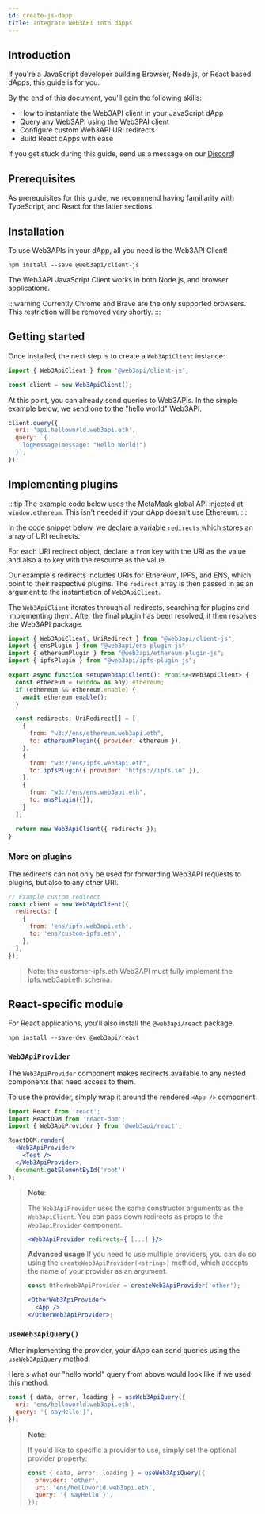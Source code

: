 ```yaml
---
id: create-js-dapp
title: Integrate Web3API into dApps
---
```


## **Introduction**

If you're a JavaScript developer building Browser, Node.js, or React based dApps, this guide is for you.

By the end of this document, you'll gain the following skills:

- How to instantiate the Web3API client in your JavaScript dApp
- Query any Web3API using the Web3PAI client
- Configure custom Web3API URI redirects
- Build React dApps with ease

If you get stuck during this guide, send us a message on our [Discord](https://discord.com/invite/Z5m88a5qWu)!

## **Prerequisites**

As prerequisites for this guide, we recommend having familiarity with TypeScript, and React for the latter sections.

## **Installation**

To use Web3APIs in your dApp, all you need is the Web3API Client!

```
npm install --save @web3api/client-js
```

The Web3API JavaScript Client works in both Node.js, and browser applications.

:::warning
Currently Chrome and Brave are the only supported browsers. This restriction will be removed very shortly.
:::

## **Getting started**

Once installed, the next step is to create a `Web3ApiClient` instance:

```typescript
import { Web3ApiClient } from '@web3api/client-js';

const client = new Web3ApiClient();
```

At this point, you can already send queries to Web3APIs. In the simple example below, we send one to the "hello world" Web3API.

```jsx
client.query({
  uri: 'api.helloworld.web3api.eth',
  query: `{
    logMessage(message: "Hello World!")
  }`,
});
```

## **Implementing plugins**

:::tip
The example code below uses the MetaMask global API injected at `window.ethereum`. This isn't needed if your dApp doesn't use Ethereum.
:::

In the code snippet below, we declare a variable `redirects` which stores an array of URI redirects.

For each URI redirect object, declare a `from` key with the URI as the value and also a `to` key with the resource as the value.

Our example's redirects includes URIs for Ethereum, IPFS, and ENS, which point to their respective plugins. The `redirect` array is then passed in as an argument to the instantiation of `Web3ApiClient`.

The `Web3ApiClient` iterates through all redirects, searching for plugins and implementing them. After the final plugin has been resolved, it then resolves the Web3API package.

```jsx
import { Web3ApiClient, UriRedirect } from "@web3api/client-js";
import { ensPlugin } from "@web3api/ens-plugin-js";
import { ethereumPlugin } from "@web3api/ethereum-plugin-js";
import { ipfsPlugin } from "@web3api/ipfs-plugin-js";

export async function setupWeb3ApiClient(): Promise<Web3ApiClient> {
  const ethereum = (window as any).ethereum;
  if (ethereum && ethereum.enable) {
    await ethereum.enable();
  }

  const redirects: UriRedirect[] = [
    {
      from: "w3://ens/ethereum.web3api.eth",
      to: ethereumPlugin({ provider: ethereum }),
    },
    {
      from: "w3://ens/ipfs.web3api.eth",
      to: ipfsPlugin({ provider: "https://ipfs.io" }),
    },
    {
      from: "w3://ens/ens.web3api.eth",
      to: ensPlugin({}),
    }
  ];

  return new Web3ApiClient({ redirects });
}
```

### **More on plugins**

The redirects can not only be used for forwarding Web3API requests to plugins, but also to any other URI.

```jsx
// Example custom redirect
const client = new Web3ApiClient({
  redirects: [
    {
      from: 'ens/ipfs.web3api.eth',
      to: 'ens/custom-ipfs.eth',
    },
  ],
});
```

> Note: the customer-ipfs.eth Web3API must fully implement the ipfs.web3api.eth schema.

## **React-specific module**

For React applications, you'll also install the `@web3api/react` package.

```
npm install --save-dev @web3api/react
```

### **`Web3ApiProvider`**

The `Web3ApiProvider` component makes redirects available to any nested components that need access to them.

To use the provider, simply wrap it around the rendered `<App />` component.

```jsx
import React from 'react';
import ReactDOM from 'react-dom';
import { Web3ApiProvider } from '@web3api/react';

ReactDOM.render(
  <Web3ApiProvider>
    <Test />
  </Web3ApiProvider>,
  document.getElementById('root')
);
```

> **Note**:
>
> The `Web3ApiProvider` uses the same constructor arguments as the `Web3ApiClient`. You can pass down redirects as props to the `Web3ApiProvider` component.
>
> ```jsx
> <Web3ApiProvider redirects={ [...] }/>
> ```
>
> **Advanced usage**
> If you need to use multiple providers, you can do so using the `createWeb3ApiProvider(<string>)` method, which accepts the name of your provider as an argument.
>
> ```jsx
> const OtherWeb3ApiProvider = createWeb3ApiProvider('other');
>
> <OtherWeb3ApiProvider>
>   <App />
> </OtherWeb3ApiProvider>;
> ```

### **`useWeb3ApiQuery()`**

After implementing the provider, your dApp can send queries using the `useWeb3ApiQuery` method.

Here's what our "hello world" query from above would look like if we used this method.

```jsx
const { data, error, loading } = useWeb3ApiQuery({
  uri: 'ens/helloworld.web3api.eth',
  query: '{ sayHello }',
});
```

> **Note**:
>
> If you'd like to specific a provider to use, simply set the optional provider property:
>
> ```jsx
> const { data, error, loading } = useWeb3ApiQuery({
>   provider: 'other',
>   uri: 'ens/helloworld.web3api.eth',
>   query: '{ sayHello }',
> });
> ```
